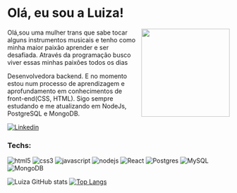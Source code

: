 # Olá, eu sou a Luiza!

<img src="https://i.imgur.com/vsmXAOL.jpg" width="200px" align="right" >
  <p align="left">
Olá,sou uma mulher trans que sabe tocar alguns instrumentos musicais e tenho como minha maior paixão aprender e ser desafiada. 
Através da programação busco viver essas minhas paixões todos os dias

Desenvolvedora backend. E no momento estou num processo de aprendizagem e aprofundamento em conhecimentos de front-end(CSS, HTML). Sigo sempre estudando e me atualizando em NodeJs, PostgreSQL e MongoDB.
  </p>


[![Linkedin](https://img.shields.io/badge/LinkedIn-0077B5?style=for-the-badge&logo=linkedin&logoColor=white)](https://www.linkedin.com/in/luiza-ferreira-a41458281/)

### Techs:

![html5](https://img.shields.io/badge/HTML5-E34F26?style=for-the-badge&logo=html5&logoColor=white)
![css3](https://img.shields.io/badge/CSS3-1572B6?style=for-the-badge&logo=css3&logoColor=white)
![javascript](https://img.shields.io/badge/JavaScript-323330?style=for-the-badge&logo=javascript&logoColor=F7DF1E)
![nodejs](https://img.shields.io/badge/Node%20js-339933?style=for-the-badge&logo=nodedotjs&logoColor=white)
![React](https://img.shields.io/badge/react-%2320232a.svg?style=for-the-badge&logo=react&logoColor=%2361DAFB)
![Postgres](https://img.shields.io/badge/postgres-%23316192.svg?style=for-the-badge&logo=postgresql&logoColor=white)
![MySQL](https://img.shields.io/badge/mysql-%2300f.svg?style=for-the-badge&logo=mysql&logoColor=white)
![MongoDB](https://img.shields.io/badge/MongoDB-%234ea94b.svg?style=for-the-badge&logo=mongodb&logoColor=white)

![Luiza GitHub stats](https://github-readme-stats.vercel.app/api?username=LuhOli42&show_icons=true&theme=radical)
[![Top Langs](https://github-readme-stats.vercel.app/api/top-langs/?username=anuraghazra&layout=donut)](https://github.com/anuraghazra/github-readme-stats)

